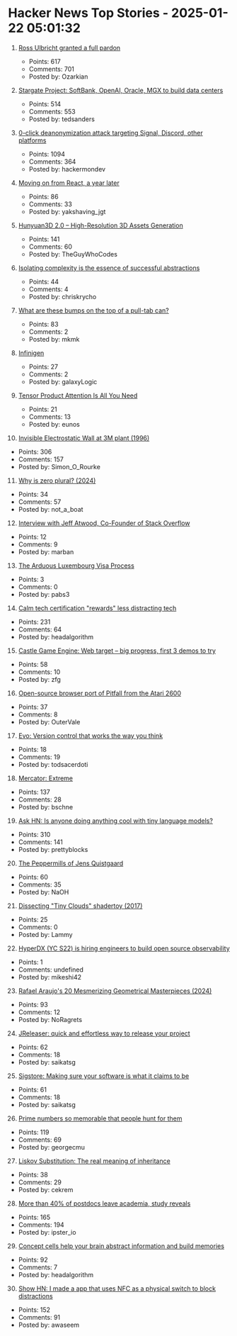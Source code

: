 # Hacker News Top Stories - 2025-01-22 05:01:32

1. [Ross Ulbricht granted a full pardon](https://twitter.com/Free_Ross/status/1881851923005165704)
   - Points: 617
   - Comments: 701
   - Posted by: Ozarkian

2. [Stargate Project: SoftBank, OpenAI, Oracle, MGX to build data centers](https://apnews.com/article/trump-ai-openai-oracle-softbank-son-altman-ellison-be261f8a8ee07a0623d4170397348c41)
   - Points: 514
   - Comments: 553
   - Posted by: tedsanders

3. [0-click deanonymization attack targeting Signal, Discord, other platforms](https://gist.github.com/hackermondev/45a3cdfa52246f1d1201c1e8cdef6117)
   - Points: 1094
   - Comments: 364
   - Posted by: hackermondev

4. [Moving on from React, a year later](https://kellysutton.com/2025/01/18/moving-on-from-react-a-year-later.html)
   - Points: 86
   - Comments: 33
   - Posted by: yakshaving_jgt

5. [Hunyuan3D 2.0 – High-Resolution 3D Assets Generation](https://github.com/Tencent/Hunyuan3D-2)
   - Points: 141
   - Comments: 60
   - Posted by: TheGuyWhoCodes

6. [Isolating complexity is the essence of successful abstractions](https://v5.chriskrycho.com/journal/essence-of-successful-abstractions/)
   - Points: 44
   - Comments: 4
   - Posted by: chriskrycho

7. [What are these bumps on the top of a pull-tab can?](https://old.reddit.com/r/whatisthisthing/comments/1i5ztq4/comment/m8a7m8m/)
   - Points: 83
   - Comments: 2
   - Posted by: mkmk

8. [Infinigen](https://infinigen.org/)
   - Points: 27
   - Comments: 2
   - Posted by: galaxyLogic

9. [Tensor Product Attention Is All You Need](https://arxiv.org/abs/2501.06425)
   - Points: 21
   - Comments: 13
   - Posted by: eunos

10. [Invisible Electrostatic Wall at 3M plant (1996)](http://amasci.com/weird/unusual/e-wall.html)
   - Points: 306
   - Comments: 157
   - Posted by: Simon_O_Rourke

11. [Why is zero plural? (2024)](https://ell.stackexchange.com/questions/352455/why-is-zero-plural)
   - Points: 34
   - Comments: 57
   - Posted by: not_a_boat

12. [Interview with Jeff Atwood, Co-Founder of Stack Overflow](https://www.cnbc.com/2025/01/18/tech-founder-jeff-atwood-why-im-giving-away-millions-within-next-5-years.html)
   - Points: 12
   - Comments: 9
   - Posted by: marban

13. [The Arduous Luxembourg Visa Process](https://ravidwivedi.in/posts/luxembourg-visa-process/)
   - Points: 3
   - Comments: 0
   - Posted by: pabs3

14. [Calm tech certification "rewards" less distracting tech](https://spectrum.ieee.org/calm-tech)
   - Points: 231
   - Comments: 64
   - Posted by: headalgorithm

15. [Castle Game Engine: Web target – big progress, first 3 demos to try](https://castle-engine.io/wp/2025/01/06/web-target-big-progress-first-3-demos-to-try/)
   - Points: 58
   - Comments: 10
   - Posted by: zfg

16. [Open-source browser port of Pitfall from the Atari 2600](https://meatfighter.com/pitfall-web/)
   - Points: 37
   - Comments: 8
   - Posted by: OuterVale

17. [Evo: Version control that works the way you think](https://github.com/crazywolf132/evo)
   - Points: 18
   - Comments: 19
   - Posted by: todsacerdoti

18. [Mercator: Extreme](https://mrgris.com/projects/merc-extreme/)
   - Points: 137
   - Comments: 28
   - Posted by: bschne

19. [Ask HN: Is anyone doing anything cool with tiny language models?](undefined)
   - Points: 310
   - Comments: 141
   - Posted by: prettyblocks

20. [The Peppermills of Jens Quistgaard](https://www.quistgaardpepper.com)
   - Points: 60
   - Comments: 35
   - Posted by: NaOH

21. [Dissecting "Tiny Clouds" shadertoy (2017)](https://blog.demofox.org/2017/11/26/dissecting-tiny-clouds/)
   - Points: 25
   - Comments: 0
   - Posted by: Lammy

22. [HyperDX (YC S22) is hiring engineers to build open source observability](https://www.ycombinator.com/companies/hyperdx/jobs)
   - Points: 1
   - Comments: undefined
   - Posted by: mikeshi42

23. [Rafael Araujo's 20 Mesmerizing Geometrical Masterpieces (2024)](https://abakcus.com/rafael-araujo-geometrical-masterpieces/)
   - Points: 93
   - Comments: 12
   - Posted by: NoRagrets

24. [JReleaser: quick and effortless way to release your project](https://jreleaser.org/)
   - Points: 62
   - Comments: 18
   - Posted by: saikatsg

25. [Sigstore: Making sure your software is what it claims to be](https://www.sigstore.dev/)
   - Points: 61
   - Comments: 18
   - Posted by: saikatsg

26. [Prime numbers so memorable that people hunt for them](https://www.scientificamerican.com/article/these-prime-numbers-are-so-memorable-that-people-hunt-for-them/)
   - Points: 119
   - Comments: 69
   - Posted by: georgecmu

27. [Liskov Substitution: The real meaning of inheritance](https://cekrem.github.io/posts/liskov-substitution-the-real-meaning-of-inheritance/)
   - Points: 38
   - Comments: 29
   - Posted by: cekrem

28. [More than 40% of postdocs leave academia, study reveals](https://www.nature.com/articles/d41586-025-00142-y)
   - Points: 165
   - Comments: 194
   - Posted by: ipster_io

29. [Concept cells help your brain abstract information and build memories](https://www.quantamagazine.org/concept-cells-help-your-brain-abstract-information-and-build-memories-20250121/)
   - Points: 92
   - Comments: 7
   - Posted by: headalgorithm

30. [Show HN: I made a app that uses NFC as a physical switch to block distractions](https://www.foqos.app)
   - Points: 152
   - Comments: 91
   - Posted by: awaseem


